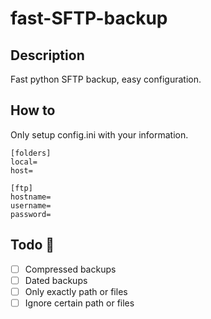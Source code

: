 
# fast-SFTP-backup


## Description
Fast python SFTP backup, easy configuration.

## How to
Only setup config.ini with your information.
```
[folders]
local=
host=

[ftp]
hostname=
username=
password=
```

## Todo 📄

- [ ] Compressed backups
- [ ] Dated backups
- [ ] Only exactly path or files
- [ ] Ignore certain path or files
